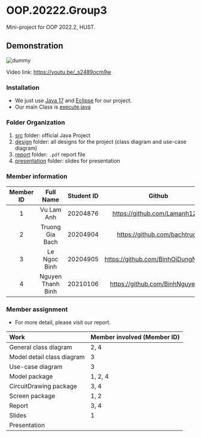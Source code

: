 OOP.20222.Group3
===
Mini-project for OOP 2022.2, HUST.

Demonstration
---
![dummy](https://github.com/BinhNguyenBG/OOP_Project/blob/dbab7554cd4bdf7cf853ff8b820755d25228ac4a/Demo.png)

Video link: https://youtu.be/_s2489ocm9w

### Installation 
-  We just use [Java 17](https://www.oracle.com/java/technologies/downloads/#java17) and [Eclipse](https://www.eclipse.org/) for our project.
-  Our main Class is [execute.java](https://github.com/BinhNguyenBG/OOP.20222.Group3/blob/main/src/execute/Execute.java)

### Folder Organization
1. [src](/src) folder: official Java Project
2. [design](/design) folder: all designs for the project (class diagram and use-case diagram)
3. [report](/report) folder: `.pdf` report file
4. [presentation](/presentation) folder: slides for presentation

### Member information 

| Member ID | Full Name             | Student ID    |  Github|
| :--:|    :---:              |       :---:   | :---:|
| 1   | Vu Lam Anh        | 20204876      |https://github.com/Lamanh1234|
| 2   | Truong Gia Bach   | 20204904      |https://github.com/bachtruoq|
| 3   | Le Ngoc Binh      | 20204905      |https://github.com/BinhOiDungNghien |
| 4   | Nguyen Thanh Binh | 20210106      |https://github.com/BinhNguyenBG |

### Member assignment
* For more detail, please visit our report. 

| Work                              | Member involved (Member ID)           | 
| :--                               |    :---       |
| General class diagram             | 2, 4          |
| Model detail class diagram        | 3             |
| Use-case diagram                  | 3             |
| Model package                     | 1, 2, 4       |
| CircuitDrawing package            | 3, 4          |
| Screen package                    | 1, 2          |
| Report                            | 3, 4          |
| Slides                            | 1             |
| Presentation                      |               |

    
